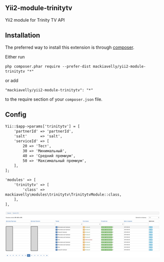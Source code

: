 Yii2-module-trinitytv
---------------------
Yii2 module for Trinity TV API


Installation
------------

The preferred way to install this extension is through [composer](http://getcomposer.org/download/).

Either run

```
php composer.phar require --prefer-dist mackiavelly/yii2-module-trinitytv "*"
```

or add

```
"mackiavelly/yii2-module-trinitytv": "*"
```

to the require section of your `composer.json` file.

Config
------

```
Yii::$app->params['trinitytv'] = [
	'partnerId' => 'partnerId',
	'salt'      => 'salt',
	'serviceId' => [
		20 => 'Тест',
		30 => 'Минимальный',
		40 => 'Средний премиум',
		50 => 'Максимальный премиум',
	],
];
```

```
'modules' => [
	'trinitytv' => [
		'class' => mackiavelly\modules\trinitytv\TrinitytvModule::class,
	],
],
```

![alt screenShot-index](screen0.png)